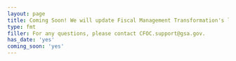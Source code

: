 ```yaml
---
layout: page
title: Coming Soon! We will update Fiscal Management Transformation's latest news here. Stay tuned for the latest updates!
type: fmt
filler: For any questions, please contact CFOC.support@gsa.gov.
has_date: 'yes'
coming_soon: 'yes'
---
```

